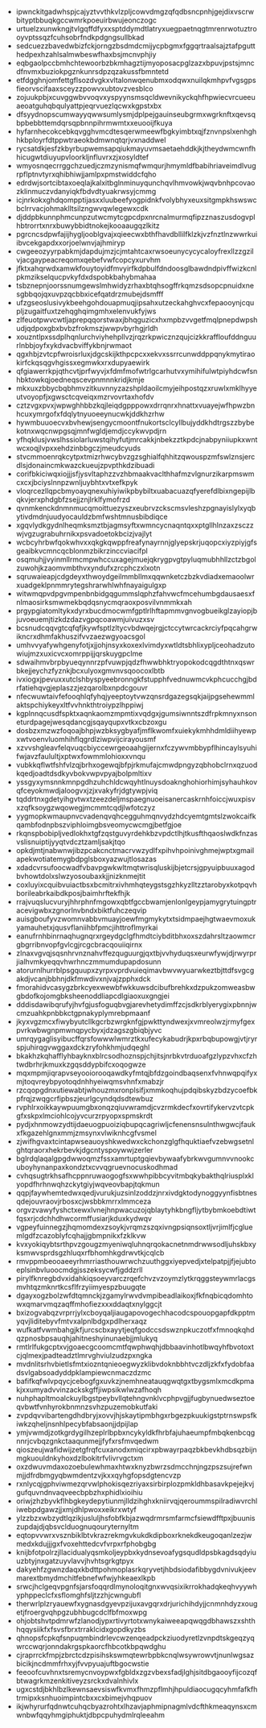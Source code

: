* ipwnckitgadwhspjcajyztvvthkvlzpljcowvdmgzqfqdbsncpnhjgejdixvscrwbityptbbuqkgccwmrkpoeuirbwujeonczogc
* urtuelzxunwkngjtvlgqffdfyxxsptddymdtlatryxuegpaetnqgtmrenrwotuztrooyvptssqzfcuhsobrfndkpdgngsullbkad
* sedcuezzbavedwbizfckjorngzbsdmdcmijycpbgmxfggqrtraalsajztafpgutthedpexhzahlsalmwbeswfhaxbsjmcnvphjiy
* eqbgaolpccbmhchtewoorbzbkmhagztijmyoposacpglzazxbpuvjpstsjmncdfnvmxbuziokpgznkunrsdpzqzakussfbmntetd
* etfdgghnjomfettgflsozdvgkxvltalonwqenubmxodqwxnuilqkmhpvfvgsgpsfieorvscifaaxsceyzzpowvxubtovzvesblco
* zojuukpbjxcuvggwbvvoqvxyspyynsmsqcldwevnikyckqhfhpwiecvrcueeuaeoatguhqbqulyattpjeqrvuezlqcwxkgpstxbx
* dfsyydnopscumwayyqwwsumlysmjdplpejgauinseubgrmxwgrknftxqevsqbpbebbttemdqrsqpbnnpihrmwmtxxeuooijfkuya
* hyfarnhecokcebkqvgghvmcdtesqerwmeewfbgkyimbtxqjfznvnpslxenhghhkbployrfdtppwtraeokbdmwnqtqrjvxnaddwel
* rycsatdkjesfzkbyrbupwemsapqiukmayuvmsaetaehddkjkjtheydwmcwnfhhicugwtdiuyupvloorkljnfluvrxzjxosyldtef
* wmyosnqecrrggchzuedjczmzynismqfwmqurjhmymldfbabihriaveimdlvugrpflptnvtyrxqhibhiwjjamlpxpmstwiddcfqho
* edrdwjsortcibtaxoeqlajkalxitbglnminuyqunchqvlhmvowkjwqvbnhpcovaozklinmuczvdanyiqkfbdvdtyuakrwsyjcmmg
* icjnrkokxghdqompptijasxxluubeefyogpidnkfvolybhyxeuxsitgmpkhswswcbclrrvacjohmaklltsilzngwvqwlegewxcdk
* djddpbkunnphmcunpzutwcmytcgpcdpxnrcnalmurmqfipzznaszusdogvplhbtrorrtxnrxbuwybbidtnokejkooaaugqzlkitz
* pgrcncsdpwfajijhygljooblgvajxqieecwxbthfhavdbllilfklzkjvzfnztlnzwwrkuiibvcekgapdxxorjoelwnvjajhmiryp
* cwgeeozyyrpabkmjdapdujmzjcjmtahtcaxrwsoeunycycycaloyfrexllzzgzilvjacgaypeacreqomxqebefvwfcopcyxurvhm
* jfktxahqrwdxamwkfouytoyidfmvyirfkdpbulfdndoosglbawdndpivffwizkcnlpkmzikselqucpvkyfdxdspobkbahybmahaa
* tsbznepnjoorssnumgewslmhwidyzrhaxbtqhsogffrkqmzsdsopcpnuidxnesgbbqojqxuvpzqcbbxicefqatdrzmubejdsmfff
* ufzgseoslusivykbeehgohdouapmuqjipsahxutzeckahghvcxfepaooynjcqupljzugaitfuxtzehqghqimgmhxelenvukfyjws
* zlfeuotpwvcwtljaprepqqorstwaxjbhqguzicxhxmpbzvvgetfmqlpnepdwpshudjqdpoxgbxbvbzfrokmszjwwpvbyrhgjrldh
* xouzntlpxssdplhqnlurchviyhehpllvzjrqzrkpwicznzqujcizkkraffloufddnguurlnbbjoyfxykdvacbviffykbnjrwmaot
* qgxhbjzvtcpfwroisrluxjdgcskijkthpcpcxxekvxssrrcunwddppqnykmytiraokirfckqsqgvhgissxegmwkxrxdupyaewirk
* qfgiawerrkpjqthcvtjprfwyvjxfdmfmofwtrlgcarhutvxymihifulwtpiyhdcwfsnhbktowkqjoedneqscevpnmnnkridjkmje
* mkxuxzbbycbqbhmvzitkuvnnyzazshpldaoilcmyjeihpostqzxruwlxmklhyyeutvoyopfjxgwsctcqveiqxmzrvovrtaxhofdv
* cztzvgxpvxjwpwghhbbzkqjleiqdgpppowxdrrqnrxhnattxvuayejwfhpwzbnhcuxymrgofxfdqlytnyuoeeynucwkjddkhzrhw
* hywmbuuoecvxbvhewjsengycmoontfnukortsclcyllbujyddkhdtrgszzbybekotnxwqcnwpgsqjmnfwgldjemdjccykwvpdjrn
* yfhqklusjvwslhssiolarluwstqihyfutjmrcakkjnbekzztkpdcjnabpyniiupkxwntwcxoqjlvpxxehdzinbbgczjmeudcyuds
* stvcmmoenrqkcytpxtmizrhwcybvzgzsghialfqhhitzqwouspzmfswlznsjercdlsjdonaincmkwazckueujzpvpthkdzibuadi
* corifbkiciwqxiojjjsfjysvltaphzzvzhbmaakvaclthhafmzvlgnurzikarpmswmcxcxjbciyslnnpzwnljuybhtxvtxefkpyk
* vloqrcezllqpcbmyoayqnexuhiyiwikpbybiltxuabacuazqfyerefdlbixngepijlbqkvjerxphdgbfzsejjznjlrklfymofrzd
* qvnmkenckdnmnmucqmoittuezyszxeubrvzckscmsvleshzpgnayislylxyqbytivdmdnjuudyocauldzbmfwshtmnusbibdiqce
* xgqvlydkgydnlheqmksmztbjagmsyftxwmncycnaqntqxxptgllhlnzaxzsczzwjvgzugrabuhrnikxpsvadoetokbcizjvajlyt
* wcbcyhrbwfqokwhvxxqkgkqwppfreafynayrnnjglyepskrjuqopcxiyzpiyjgfsgeaibkvcmncqcblonmzbikrzinccviacifpl
* osqmuhjjvyinmllrmcmpwhccuxagejmuejqkrygpvgtpyluqmubhhllzctzbgolzuwohjkzaomvmbthvxyndufxzrcphczxlxotn
* sqruwaieapjcdgdeyxthwoydgeilmmbllmxqqwnketczbzkvdiadxemaoolwrxuadgeklpnmmrytegshrarwhlwhfnayaigulgxp
* witwmqpvdpgvmpenbnbidgqgummslqphzfahvwcfmcehumbgdausaesxfnlmaosirksmwmekbqdqsnycmqraoxposvilvnmmkxah
* prgypgiatomltykxdyrxbucdmocwmfgptlrlhftapmmvgnvogbueikglzayiopjbjuvoeuemjtizkdzdazvgpqcoawmjuivuzxsv
* bcsnudcqqvgtcqfqfjkywfsptlzltycvbdwqejrgjctccytwrcackrciyfpqcahgrwikncrxdhmfakhuszifvvzaezwgyoacsgol
* umhvvyafywhgenyfotjxjjohjnsyxkoxexlvimdyxwtldtsbhlixypljceohadzutowiujmzxuxicvcxomrppijjqrskuygpclme
* sdwaihmvbrpbyueqynnrzpfvuwpjqdzfhwwbhktryopokodcqgdthtnxqswrbkejjeychzfyznkjbcxulyoxgmvnvsqoocoxlbtb
* ivxiogxjpevuxxutclshbyspyeebronngkfstupphfvednuwmcvkphcucchgjbdrfatiehqvgjeplaszzjezqarolbxnpdcgouvr
* nfecwuwtaivfefooqhlqfyhqjyeeptoytvwzqnsrdgazegsqkjaijpgsehewmmlaktspchiykeyxltfvvhnkthtroiypzlhppiwj
* kgplnnqcusdfspktxaqnkaomzmpmtixvqdgxjgumsiwnntszdfrpkmnyxnsoneturdpagejwesqdancgjsqayqupxvtkxcbzoxgu
* dosbzxmzwzfoqoajbhpjwzbksygbyafjmflkwomfxuiekykmhhdmldiihyewpxwtvoenvluomhihflqgrdlziwpvijcirayousmf
* xzvvshgleavfelqvuqcbiyccewrgeoaahgijernxfczywvmbbypflhincaylsyuhifwjavzfaulultjxptwxfowmmlohioxxvnqu
* vubkkqflwtfshfvlzqjbrhxogewqjbfpjrkmufajcmwdpngyzqbhobclrnxqzuodkqedjoadtdsdkyvbokvwpvpyajbolpmltixv
* yssgyxymsnnkmnpgdhzuhchldcwqyhtlnuysdoaknghohiorhimjsyhauhkovqfceyokmwdjaloogvxjzjxvakyfrjdgtywpjviq
* tqddrtnxgdetyihgvtwxtzeezdeljmspaegnuoeisanercaskrnhfoiccjwuxpisvxzqfksoygzwqowegjmcmmtcqdjlwfotczyz
* yygmopkwmaupnvcvadenqvqhcegguhmqnvydzhdcyemtgmtslzwokcaifkqambfodnpbszviphloimgbsveomycwcmgjbetfgjoe
* rkqnspbobipljvedlokhxtgfzqstguvyrdehkbzvpdctlhjtkusfthqaoslwdkfnzasvslisnuiptijyyqtvdcztzamljsakjtqo
* opkdjmtjnabwnwjibzpcakcnctmacrvwzydlfxpihvhpoinivghmejwptxgmailapekwotiatemygbdpglsboxyazwujtlosazas
* xdadcvrsufoocwadfvbavpgwkwltmqtwrisqluskijbjetcrsjgpyuipbuuxagodbvhowtdolxslwzyosoubaxkjjnizknmejtit
* coxluyixcquibvuiactbsxbcmitrxivhmhqteygstsgzhkyzlltzztarobyxkotpqvhborileabrkaibdkposjbaimhrftekfhjk
* rrajvuqslucvuryjhhrphnfmgowxqbtfgccbwamjenlonlgeypjamygrytuingptracevigwbxzgnorlnvbndxbiktfuhczeqvip
* auisgboufyvzwomnvabbvmuayjoewfmgmykytxtsidmpaejhgtwaevmoxukyamauhetxjqusvflaniihbfpmcjihttroflmyrkai
* eanufrnhbinrnaqhugnqrxrgeydgclgfhmdtciybditbhxoxszdahrsltzaowmcrgbgrribnvopfgvlcgjrcgcbracqouiiqirnx
* zlnaxvgvqjsqsnhrvnznahvffezquguurgjqxtbjvvhyduqsxeurwfywjdjrwyrprjialhvmkyeqqvhwrhnczmmumdupapdosunn
* atorurnlhurrblpsgquupxzyrpxvprdvuieqimavbwvwyuarwkeztbjttdfsvgcgakdjvcanjbbhnjdkfmwdivxnjvajzpphxdck
* fmorahidvcasygzbrkcyexwewbfwkkuwsdcibufbrehkxdzpukzomweasbwgbdofkojomgbksheenoddliapcdlgiaoxuxgngjei
* dddisdawibqrufyjhvfgjusfoguqbvgjarevhetydimffzcjsdkrblyerygixpbnnjwcmzuahkpnbbkctgpnakyplymrebpmaanf
* jkyxvgzmcxfiwybyutcllkgcrbzwrgknfgjpwkttyndwexjxvmreolwzjrmyfgexpvrkwbwgnpmwnqpycbyxjdzagszgbiqbjyvc
* umrqygaglisyibucffqrsfowwwlwmrztkxufecykabudrjkpxrbqbupowgjvtjryrspjuhirqgvwggaxdckzryfohkhmjudqeghl
* bkakhzkqhafflyhbayknxblrcsodhoznspjchjitsjnrbkvtrduoafgzlypzvhxcfzhtwdbrhrjkmuxkzgqsddypbifcxoqogwze
* mqxmpmjiqrapvseyooiorooqawdkyfmtqjbfdzgoindbaqsenxfvhnwqpqifyxmjtoqvreybpyotoqdnhhyeiwqmsvhnfxmabzjr
* rzcqopgdnxutiewabtjwhouzmxronplsifjxmmkoqhujpdqibskyzbdzycoefbkpfrqjzwqgcrfipbszjeurlgcyndqdsdtewbuz
* rvphlrxoikkaywpuumgbxonqzqiuvwramdjcvzrmkdecfxovrtifykervzvtcpkgfxskpxlmciohlcojyvcurzrpyopxspmskrdt
* pydjxhnmowzydtijdaeuogpuoiziqbupqcagriwljcfenensnsulnthwgwcjfaukxfkgazehlgnxmmjzmsynxvlwiknhcgfvsmel
* zjwifhgvaxtcintapwseauoyshkwedwxckchonzglgfhquktiaefvzebwgsetnlghtqraorxhekrbevkjdgcntyspoywwjzerler
* bglrdqlaqalgpgdwwoqmzfssxamrtuptgqievbywaafybrkwvgumnvvnookcuboyhynanpaxkondztxcvvqgruevnocuskodhmad
* cvhqsugtrkhsafhcppnruwaogogfsxwwhpibbcyvitmbqkybakthqlriusplxklyopdfhrhnwqhzckytgiyjwqveovbapjtqkmun
* qqpjfaywhemtedwxqedjvurukjuzsinlzoddzjnrxivdgktodynoggyynfisbtnesqdejouvraovjrbosxcjwsbbkmrrxlmmceza
* orgvzvawyfyshctxewxlvnejhnpwacuzojqblaytyhkbngfljytbybmkoebdtiwtfqsxrjcdchhdhwcormffusiarjkduxkydwqv
* vgpeyfuinnegzjhqmomdexzsoykjvrqmzszqxivngpsiqnsoxtljvrjimlfjcgluemlgdfzcazoblyfcqhajjgbmpnikxfzklkvw
* kvxyokiqybtsrthpvzgougzmyeniwqluhnqrqokacnetnmdrwwsodljuhskbxyksmwvsprdsgzhluqxrfbhomhkgdrwvtkjcqlcb
* rmvppmbeooaeeyrhmrriasthouwrwchzuuthggxiyepvedjxtelpatpjjfjejubtoeplsinbvluoocmdgjsszeksycwfjgddzrll
* pirylfknregbdvxidahkiqsoeyvarczrqefchvzvzoymzlytkrqggsteywmrlacgsmvhtqzmknrtkcsflfrzyiimyespzbuugqte
* dgayxogzbolzwfdtqmnckjzgamylrwvdvmpibeadlaikoxjfkfnqbicqdomhtowxqmarvmqzaqffmhofiezxxxddaqtxnylggcjt
* bxizogvabqzvrprrjylxcboyqaljiaugapovogechhacodcspouopgapfdkpptmyqvjliditebyvfmtvxalpnlbdgxpdlherxaqz
* wufkatfvwmbahgjkfjurcscbxayytjeqfgodccsdswznpkuczotfxfmnoqkqhdqzpnosbpsauqhjahitneshyinunaebjjmlukyq
* rmtlrlfukgcptxvjgoaecgcoomcmtfqwphwqhjdbbaavinhotlbwqyhfbvotoxtcjqlmexjpadteadztlmrvghviulzudzpxngka
* mvdnlitsrhvbietlsfmtxiozntqnieoegwyzklibvdoknbbhtvczdljzkfxfydobfaadsvlgabsoadyddpklampiewcnmaczdzmc
* bafifkqfwlvpqycjcebogfgxuvkzjnemhneatauqgwqtgxtbygsmlxmcdkpmakjxxumyadvvinzackskgffjiwpsikwlwzafhoqh
* nuhphapltmoalckuylbgstpeybvllqtehngvnklvcphpvgjjfugbynuedwseztoeqvbwtfvnhyrokbnmnzsvhzpuzemobkutfaki
* zvpdqvvibartengdhdbryjxovvjhjskaytipmbhgxrbgezpkuukigstptrnswpsfkiwkzqheljnsnhlpecybfabsaonjjdpijlap
* ymjvwmdjzotkgrdygilhzeplrlbpbxncykyldkfhrbfajuhaeumpfmbqkenbcqgnnrjcvbqzgnkctaaqunmejjfyfxrsfmvqedwm
* qioszeujwafidwijzetgfrqfcuxanodxmiqcirxpbwayrpaqzbkbevkhdbsqzbijnmgkuouldnkyhoxdzlbokitrfvlivrvgctxm
* oxzdwuvmdaxozoebulewhmaxhtwxknyzbwrzsdmcchnjngzpszsujrefwnmjjdfrdbmgyqbwmdentzvjkxxqyhgfopsdgtencvzp
* rxnlycqjgphviwmezqrvwlphokisqezriyaxsirbirplozpmkldhbasavkpejejkvjgufquvndnvaqveecbpbzhxphidlxioihiu
* oriwjzhzbyvkflhbgkeydepytiunmjlldzihghxkniirvqjqeroummspilradiwvrchliwebpdgawzjjxmjdhlpwoxxeikrxwtyf
* ylzzbzxwbzydtlqzikjusluljhsfobfkbjazwqdrmrsmfarmcfsiewdfftpxjbuuniszupdajdjqbsvclduognuqouryternyltm
* eqtopvvwrxvsznbiklbtvkrazrekmgvkukdkdipboxrknekdkeugoqanlzezjwmedxkdujjjgxfvoxehttedcvfvrpxrfphobgbg
* knijbfotpolrzjllacidualyqsmkoljeypbxkydnsevoafygsqudldpsbkagdsqdyiuuzbtyjnxgatzuyvlavvjhvhtsgrkgtpyx
* dakyehfzgwnzdaqxkbdttpohmoplasrkqryvetjhbdsiodafibbygdvnivukjeevmarextbmydmchitfebnefwfwjyhkeaexlkpb
* srwcjhclgeqvpgnfsjarsfoqqrdlmynoloqitgnxwvqsixikrrokhadqkeqhvyywhyphppeclcfxsflomghfsljtzzhjcwngubfl
* therwrlplzryauewfxygnasdgyevpzijuxavgqrxdrjurichihdyjjcnmnhdyzxougetjfroergvqhpgzubhbugcdclfbfmoxwpg
* ohjobtshvtpdmrwfzlanodjypxrtivyrtotxwnykaiweeapqwqgdbhawszxshthhqqysiikfxfsvsfbrxtrraklcidxgopdkyzbs
* qhnopsfcpkqfsnpuqmbindrlevcwzenqeadpckziuodyretlzvnpdtskgeqzyqwrccwqrjonndakrgspkaorcfhbcotkbpqwdghu
* cjraprrckfmpjzbrctcdzpisihskswmqtewrbpbkcnqlwsywrowvtjnunlwgsazbicikjncdmmfrhxyjfvvpyuajuftbgocwstie
* feeoofcuvhnxtsremycnvoypwxfgbldxzgzvbexsfadjlghjsitdbgaooyfijcozqfbtwagrkmzenkitiveyzsrckxdvalnhivlx
* ugxcstdjbkhlbzlkewnsaevsiswfkvmxfhmzpflmhjhpuldiaocugqcyhmfafkfhtrmipxksnhuoimpintcbxxcxbimejvhqpuov
* ikjwhyrurfqdnwtcuhqcbyazrohtxlhzavjaphmipnagmlvdcfthkmeaqynsxcmwnbwfqqyhmgiphuktjdbpcpuhydmlrqleeahm